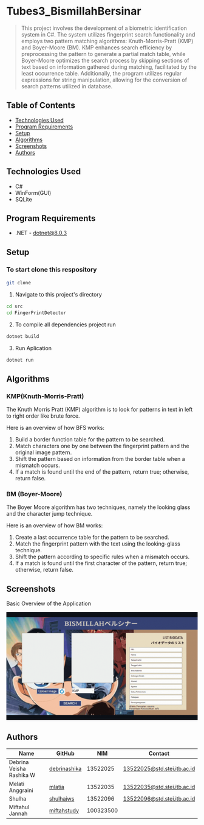 # Tubes3_BismillahBersinar

> This project involves the development of a biometric identification system in C#. The system utilizes fingerprint search functionality and employs two pattern matching algorithms: Knuth-Morris-Pratt (KMP) and Boyer-Moore (BM). KMP enhances search efficiency by preprocessing the pattern to generate a partial match table, while Boyer-Moore optimizes the search process by skipping sections of text based on information gathered during matching, facilitated by the least occurrence table. Additionally, the program utilizes regular expressions for string manipulation, allowing for the conversion of search patterns utilized in database.

## Table of Contents

- [Technologies Used](#technologies-used)
- [Program Requirements](#program-requirements)
- [Setup](#setup)
- [Algorithms](#algorithms)
- [Screenshots](#screenshots)
- [Authors](#authors)


## Technologies Used

- C#
- WinForm(GUI)
- SQLite

## Program Requirements
- .NET - dotnet@8.0.3

## Setup

### To start clone this respository 
```bash
git clone 
```

1. Navigate to this project's directory
```bash
cd src
cd FingerPrintDetector
```
2. To compile all dependencies project run
```bash
dotnet build
```
3. Run Aplication
```bash
dotnet run
```

## Algorithms

### KMP(Knuth-Morris-Pratt)

The Knuth Morris Pratt (KMP) algorithm is to look for patterns in text in left to right order like brute force.

Here is an overview of how BFS works:
1. Build a border function table for the pattern to be searched.
2. Match characters one by one between the fingerprint pattern and the original image pattern.
3. Shift the pattern based on information from the border table when a mismatch occurs.
4. If a match is found until the end of the pattern, return true; otherwise, return false.

### BM (Boyer-Moore)

The Boyer Moore algorithm has two techniques, namely the looking glass and the character jump technique.

Here is an overview of how BM works:
1. Create a last occurrence table for the pattern to be searched.
2. Match the fingerprint pattern with the text using the looking-glass technique.
3. Shift the pattern according to specific rules when a mismatch occurs.
4. If a match is found until the first character of the pattern, return true; otherwise, return false.

## Screenshots

Basic Overview of the Application
<div align="center">
    <img src="src/FingerPrintDetector/assets/GUI.gif" alt="readme1" width="600"/>
</div>

## Authors

| Name                            | GitHub                                           | NIM      |  Contact                     |
| ------------------------------ | ------------------------------------------------- | -------- | ---------------------------- |
| Debrina Veisha Rashika W       | [debrinashika](https://github.com/debrinashika)   | 13522025 | 13522025@std.stei.itb.ac.id  |
| Melati Anggraini               | [mlatia](https://github.com/mlatia)     | 13522035 | 13522035@std.stei.itb.ac.id  |
| Shulha                         | [shulhajws](https://github.com/novelxv)     | 13522096 | 13522096@std.stei.itb.ac.id |
| Miftahul Jannah                | [miftahstudy](https://github.com/miftahstudy)   | 100323500 |                      |